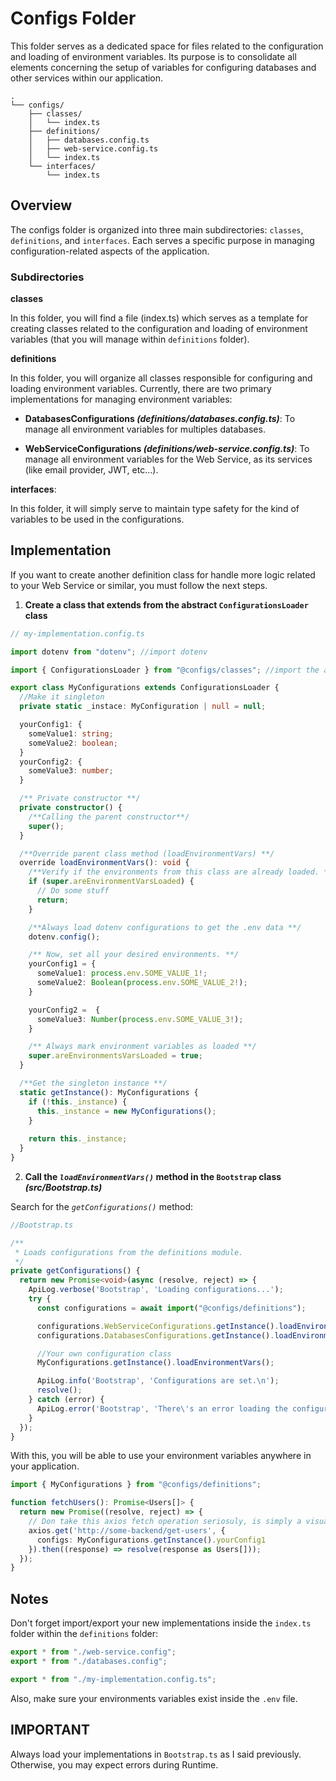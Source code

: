 # Configs Folder

This folder serves as a dedicated space for files related to the configuration and loading of environment variables. Its purpose is to consolidate all elements concerning the setup of variables for configuring databases and other services within our application. 

```shell
.
└── configs/
    ├── classes/
    │   └── index.ts
    ├── definitions/
    │   ├── databases.config.ts
    │   ├── web-service.config.ts
    │   └── index.ts
    └── interfaces/
        └── index.ts
```

## Overview

The configs folder is organized into three main subdirectories: ```classes```, ```definitions```, and ```interfaces```. Each serves a specific purpose in managing configuration-related aspects of the application.

### Subdirectories

**classes**

In this folder, you will find a file (index.ts) which serves as a template for creating classes related to the configuration and loading of environment variables (that you will manage within ```definitions``` folder).

**definitions**

In this folder, you will organize all classes responsible for configuring and loading environment variables. Currently, there are two primary implementations for managing environment variables:

- **DatabasesConfigurations _(definitions/databases.config.ts)_**: To manage all environment variables for multiples databases.

- **WebServiceConfigurations _(definitions/web-service.config.ts)_**: To manage all environment variables for the Web Service, as its services (like email provider, JWT, etc...).

**interfaces**: 

In this folder, it will simply serve to maintain type safety for the kind of variables to be used in the configurations.

## Implementation

If you want to create another definition class for handle more logic related to your Web Service or similar, you must follow the next steps.

1. **Create a class that extends from the abstract ```ConfigurationsLoader``` class**

```ts
// my-implementation.config.ts

import dotenv from "dotenv"; //import dotenv

import { ConfigurationsLoader } from "@configs/classes"; //import the abstract class

export class MyConfigurations extends ConfigurationsLoader {
  //Make it singleton
  private static _instace: MyConfiguration | null = null;

  yourConfig1: {
    someValue1: string;
    someValue2: boolean;
  }
  yourConfig2: {
    someValue3: number;
  }

  /** Private constructor **/
  private constructor() {
    /**Calling the parent constructor**/
    super();
  }

  /**Override parent class method (loadEnvironmentVars) **/
  override loadEnvironmentVars(): void {
    /**Verify if the environments from this class are already loaded. **/
    if (super.areEnvironmentVarsLoaded) {
      // Do some stuff
      return;
    }

    /**Always load dotenv configurations to get the .env data **/
    dotenv.config();

    /** Now, set all your desired environments. **/
    yourConfig1 = {
      someValue1: process.env.SOME_VALUE_1!;
      someValue2: Boolean(process.env.SOME_VALUE_2!);
    }

    yourConfig2 =  {
      someValue3: Number(process.env.SOME_VALUE_3!);
    }

    /** Always mark environment variables as loaded **/
    super.areEnvironmentsVarsLoaded = true;
  }

  /**Get the singleton instance **/
  static getInstance(): MyConfigurations {
    if (!this._instance) {
      this._instance = new MyConfigurations();
    }
    
    return this._instance;
  }
}
```

2. **Call the _```loadEnvironmentVars()```_ method in the ```Bootstrap``` class _(src/Bootstrap.ts)_**

Search for the _```getConfigurations()```_ method:

```ts
//Bootstrap.ts

/**
 * Loads configurations from the definitions module.
 */
private getConfigurations() {
  return new Promise<void>(async (resolve, reject) => {
    ApiLog.verbose('Bootstrap', 'Loading configurations...');
    try {
      const configurations = await import("@configs/definitions");

      configurations.WebServiceConfigurations.getInstance().loadEnvironmentVars();
      configurations.DatabasesConfigurations.getInstance().loadEnvironmentVars();

      //Your own configuration class
      MyConfigurations.getInstance().loadEnvironmentVars();

      ApiLog.info('Bootstrap', 'Configurations are set.\n');
      resolve();
    } catch (error) {
      ApiLog.error('Bootstrap', 'There\'s an error loading the configurations.', error);
    }
  });
}
```
With this, you will be able to use your environment variables anywhere in your application.

```ts
import { MyConfigurations } from "@configs/definitions";

function fetchUsers(): Promise<Users[]> {
  return new Promise((resolve, reject) => {
    // Don take this axios fetch operation seriosuly, is simply a visual example :).
    axios.get('http://some-backend/get-users', {
      configs: MyConfigurations.getInstance().yourConfig1
    }).then((response) => resolve(response as Users[]));
  });
}
```

## Notes

Don't forget import/export your new implementations inside the ```index.ts``` folder within the ```definitions``` folder:

```ts
export * from "./web-service.config";
export * from "./databases.config";

export * from "./my-implementation.config.ts";
```

Also, make sure your environments variables exist inside the ```.env``` file.

## IMPORTANT

Always load your implementations in ```Bootstrap.ts``` as I said previously. Otherwise, you may expect errors during Runtime.